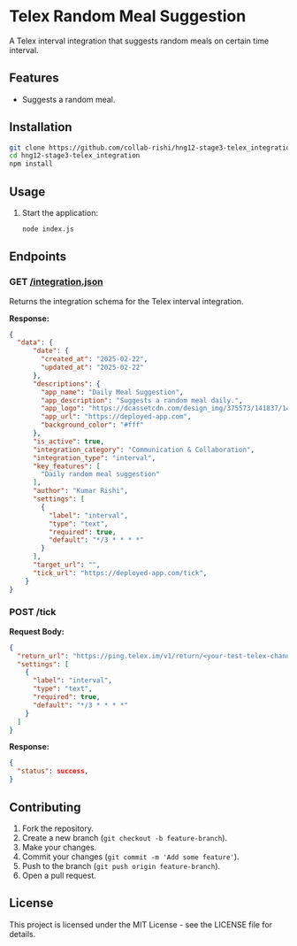 # Telex Random Meal Suggestion

A Telex interval integration that suggests random meals on certain time interval.

## Features

- Suggests a random meal.

## Installation

```bash
git clone https://github.com/collab-rishi/hng12-stage3-telex_integration.git
cd hng12-stage3-telex_integration
npm install
```

## Usage

1. Start the application:

   ```bash
   node index.js
   ```

## Endpoints

### GET [/integration.json](http://_vscodecontentref_/2)

Returns the integration schema for the Telex interval integration.

**Response:**

```json
{
  "data": {
      "date": {
        "created_at": "2025-02-22",
        "updated_at": "2025-02-22"
      },
      "descriptions": {
        "app_name": "Daily Meal Suggestion",
        "app_description": "Suggests a random meal daily.",
        "app_logo": "https://dcassetcdn.com/design_img/375573/141837/141837_3031164_375573_image.jpg",
        "app_url": "https://deployed-app.com",
        "background_color": "#fff"
      },
      "is_active": true,
      "integration_category": "Communication & Collaboration",
      "integration_type": "interval",
      "key_features": [
        "Daily random meal suggestion"
      ],
      "author": "Kumar Rishi",
      "settings": [
        {
          "label": "interval",
          "type": "text",
          "required": true,
          "default": "*/3 * * * *"
        }
      ],
      "target_url": "",
      "tick_url": "https://deployed-app.com/tick",
    }
}
```

### POST /tick

**Request Body:**

```json
{
  "return_url": "https://ping.telex.im/v1/return/<your-test-telex-channel-id>",
  "settings": [
    {
      "label": "interval",
      "type": "text",
      "required": true,
      "default": "*/3 * * * *"
    }
  ]
}
```

**Response:**

```json
{
  "status": success,
}
```

## Contributing

1. Fork the repository.
2. Create a new branch (`git checkout -b feature-branch`).
3. Make your changes.
4. Commit your changes (`git commit -m 'Add some feature'`).
5. Push to the branch (`git push origin feature-branch`).
6. Open a pull request.

## License

This project is licensed under the MIT License - see the LICENSE file for details.
